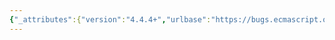 ```yaml
---
{"_attributes":{"version":"4.4.4+","urlbase":"https://bugs.ecmascript.org/","maintainer":"dherman@mozilla.com"},"bug":{"bug_id":917,"creation_ts":"2012-11-02 11:27:00 -0700","short_desc":"10.2.1.4.{16,17}: \"does not contains\"","delta_ts":"2012-11-23 09:45:26 -0800","product":"Draft for 6th Edition","component":"editorial issue","version":"Rev 11: October 26, 2012 Draft","rep_platform":"All","op_sys":"All","bug_status":"RESOLVED","resolution":"FIXED","priority":"Normal","bug_severity":"trivial","everconfirmed":true,"reporter":{"uid":"jmdyck","name":"Michael Dyck"},"assigned_to":{"uid":"allen","name":"Allen Wirfs-Brock"},"long_desc":[{"commentid":2402,"comment_count":0,"who":{"uid":"jmdyck","name":"Michael Dyck"},"bug_when":"2012-11-02 11:27:08 -0700","thetext":"In 10.2.1.4.16 \"CreateGlobalVarBinding (N, D)\",\nstep 6 says:\n    If varDeclaredNames does not contains the value of N, then\n\nChange \"contains\" to \"contain\".\n\nSimilarly in 10.02.01.04.17 / step 10."},{"commentid":2536,"comment_count":1,"who":{"uid":"allen","name":"Allen Wirfs-Brock"},"bug_when":"2012-11-22 11:08:44 -0800","thetext":"corrected in rev 12 editor's draft"},{"commentid":2593,"comment_count":2,"who":{"uid":"allen","name":"Allen Wirfs-Brock"},"bug_when":"2012-11-23 09:45:26 -0800","thetext":"corrected in rev 12, Nov. 22, 2012 draft"}]}}
---
```

